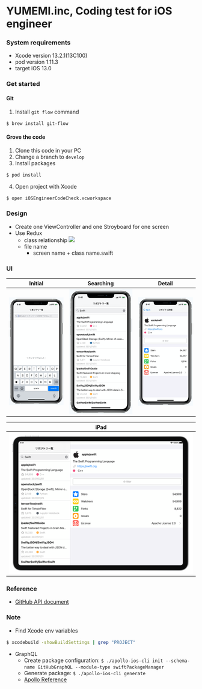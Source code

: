 # YUMEMI.inc, Coding test for iOS engineer

### System requirements

- Xcode version 13.2.1(13C100)
- pod version 1.11.3
- target iOS 13.0

### Get started

#### Git

1. Install `git flow`  command

```bash
$ brew install git-flow
```

#### Grove the code
1. Clone this code in your PC
2. Change a branch to `develop`
3. Install packages

```ruby
$ pod install
```

4. Open project with Xcode

```bash
$ open iOSEngineerCodeCheck.xcworkspace
```

### Design

- Create one ViewController and one Stroyboard for one screen
- Use Redux
  - class relationship
    <img width=800 src="https://user-images.githubusercontent.com/33107697/202435526-17aee328-f5d5-4124-b886-a5066a1fc7ad.png">
  - file name
    - screen name + class name.swift

### UI

|Initial|Searching|Detail|
| :----------------------------------------: | :----------------------------------------: | :----------------------------------------: |
|![Initial](README_Images/search_screen.png)|![Searching](README_Images/search_result_screen.png)|![Detail](README_Images/search_result_detail_screen.png)|

|                  iPad                  |
| :------------------------------------: |
| ![iPad](README_Images/iPad_screen.png) |

### Reference

- [GitHub API document](https://docs.github.com/ja/rest/reference/search#search-repositories)

### Note

- Find Xcode env variables

```bash
$ xcodebuild -showBuildSettings | grep "PROJECT"
```

- GraphQL
  - Create package configuration: `$ ./apollo-ios-cli init --schema-name GitHubGraphQL --module-type swiftPackageManager`
  - Generate package: `$ ./apollo-ios-cli generate`
  - [Apollo Reference](https://www.apollographql.com/docs/ios/tutorial/tutorial-add-graphql-schema#create-your-codegen-configuration)
